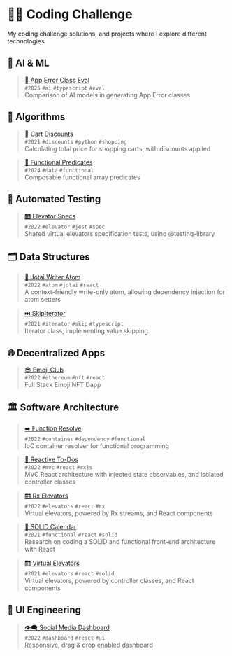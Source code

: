 # 👨‍💻 Coding Challenge

My coding challenge solutions, and projects where I explore different technologies

## 🤖 AI & ML

> [🥈 App Error Class Eval](./packages/app-error-class-eval) <br>
`#2025` `#ai` `#typescript` `#eval` <br>
Comparison of AI models in generating App Error classes

## 🧮 Algorithms

> [🛒 Cart Discounts](./packages/cart-discounts) <br>
`#2021` `#discounts` `#python` `#shopping` <br>
Calculating total price for shopping carts, with discounts applied

> [🚃 Functional Predicates](./packages/functional-predicates) <br>
`#2024` `#data` `#functional` <br>
Composable functional array predicates

## 🧪 Automated Testing

> [🛗 Elevator Specs](./packages/elevator-specs) <br>
  `#2022` `#elevator` `#jest` `#spec` <br>
  Shared virtual elevators specification tests, using @testing-library

## 🗂️ Data Structures

> [👻 Jotai Writer Atom](./packages/jotai-writer-atom) <br>
  `#2022` `#atom` `#jotai` `#react` <br>
  A context-friendly write-only atom, allowing dependency injection for atom setters

> [⏭️ SkipIterator](./packages/skip-iterator) <br>
  `#2021` `#iterator` `#skip` `#typescript` <br>
  Iterator class, implementing value skipping

## 🌐 Decentralized Apps

> [😎 Emoji Club](./packages/emoji-club) <br>
  `#2022` `#ethereum` `#nft` `#react` <br>
  Full Stack Emoji NFT Dapp

## 🏛️ Software Architecture

> [➡️ Function Resolve](./packages/function-resolve) <br>
  `#2022` `#container` `#dependency` `#functional` <br>
  IoC container resolver for functional programming

> [📝 Reactive To-Dos](./packages/reactive-todos) <br>
  `#2022` `#mvc` `#react` `#rxjs` <br>
  MVC React architecture with injected state observables, and isolated controller classes

> [🛗 Rx Elevators](./packages/rx-elevators) <br>
  `#2022` `#elevators` `#react` `#rx` <br>
  Virtual elevators, powered by Rx streams, and React components

> [📅 SOLID Calendar](./packages/solid-calendar) <br>
  `#2021` `#functional` `#react` `#solid` <br>
  Research on coding a SOLID and functional front-end architecture with React

> [🛗 Virtual Elevators](./packages/virtual-elevators) <br>
  `#2021` `#elevators` `#react` `#solid` <br>
  Virtual elevators, powered by controller classes, and React components

## 🎨 UI Engineering

> [👁️‍🗨️ Social Media Dashboard](./packages/social-dashboard) <br>
  `#2022` `#dashboard` `#react` `#ui` <br>
  Responsive, drag & drop enabled dashboard
